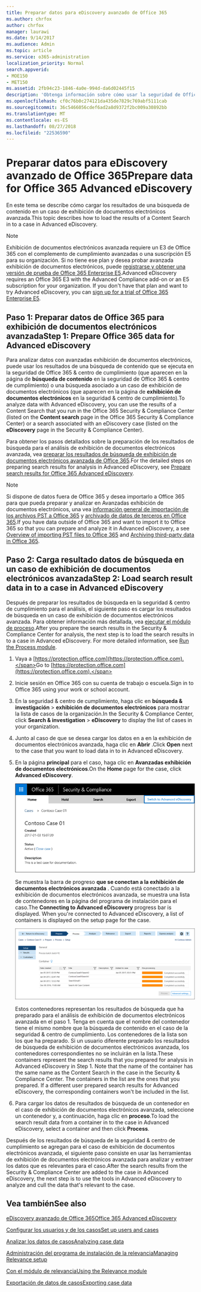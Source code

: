 ```yaml
---
title: Preparar datos para eDiscovery avanzado de Office 365
ms.author: chrfox
author: chrfox
manager: laurawi
ms.date: 9/14/2017
ms.audience: Admin
ms.topic: article
ms.service: o365-administration
localization_priority: Normal
search.appverid:
- MOE150
- MET150
ms.assetid: 2fb94c23-1846-4a0e-994d-da6d02445f15
description: 'Obtenga información sobre cómo usar la seguridad de Office 365 &amp; centro de cumplimiento para preparar los datos de Office 365 para el análisis con Office 365 avanzada exhibición de documentos electrónicos. '
ms.openlocfilehash: cf0c76b0c274121da435de7829c769abf5111cab
ms.sourcegitcommit: 36c5466056cdef6ad2a8d9372f2bc009a30892bb
ms.translationtype: MT
ms.contentlocale: es-ES
ms.lasthandoff: 08/27/2018
ms.locfileid: "22536590"
---
```

# <a name="prepare-data-for-office-365-advanced-ediscovery"></a><span data-ttu-id="8c1a1-103">Preparar datos para eDiscovery avanzado de Office 365</span><span class="sxs-lookup"><span data-stu-id="8c1a1-103">Prepare data for Office 365 Advanced eDiscovery</span></span>

<span data-ttu-id="8c1a1-104">En este tema se describe cómo cargar los resultados de una búsqueda de contenido en un caso de exhibición de documentos electrónicos avanzada.</span><span class="sxs-lookup"><span data-stu-id="8c1a1-104">This topic describes how to load the results of a Content Search in to a case in Advanced eDiscovery.</span></span> 
  
> [!NOTE]
> <span data-ttu-id="8c1a1-p101">Exhibición de documentos electrónicos avanzada requiere un E3 de Office 365 con el complemento de cumplimiento avanzadas o una suscripción E5 para su organización. Si no tiene ese plan y desea probar avanzada exhibición de documentos electrónicos, puede [registrarse y obtener una versión de prueba de Office 365 Enterprise E5](https://go.microsoft.com/fwlink/p/?LinkID=698279).</span><span class="sxs-lookup"><span data-stu-id="8c1a1-p101">Advanced eDiscovery requires an Office 365 E3 with the Advanced Compliance add-on or an E5 subscription for your organization. If you don't have that plan and want to try Advanced eDiscovery, you can [sign up for a trial of Office 365 Enterprise E5](https://go.microsoft.com/fwlink/p/?LinkID=698279).</span></span> 
  
## <a name="step-1-prepare-office-365-data-for-advanced-ediscovery"></a><span data-ttu-id="8c1a1-107">Paso 1: Preparar datos de Office 365 para exhibición de documentos electrónicos avanzada</span><span class="sxs-lookup"><span data-stu-id="8c1a1-107">Step 1: Prepare Office 365 data for Advanced eDiscovery</span></span>

<span data-ttu-id="8c1a1-108">Para analizar datos con avanzadas exhibición de documentos electrónicos, puede usar los resultados de una búsqueda de contenido que se ejecuta en la seguridad de Office 365 &amp; centro de cumplimiento (que aparecen en la página de **búsqueda de contenido** en la seguridad de Office 365 &amp; centro de cumplimiento) o una búsqueda asociado a un caso de exhibición de documentos electrónicos (que aparecen en la página de **exhibición de documentos electrónicos** en la seguridad &amp; centro de cumplimiento).</span><span class="sxs-lookup"><span data-stu-id="8c1a1-108">To analyze data with Advanced eDiscovery, you can use the results of a Content Search that you run in the Office 365 Security &amp; Compliance Center (listed on the **Content search** page in the Office 365 Security &amp; Compliance Center) or a search associated with an eDiscovery case (listed on the **eDiscovery** page in the Security &amp; Compliance Center).</span></span> 
  
<span data-ttu-id="8c1a1-109">Para obtener los pasos detallados sobre la preparación de los resultados de búsqueda para el análisis de exhibición de documentos electrónicos avanzada, vea [preparar los resultados de búsqueda de exhibición de documentos electrónicos avanzada de Office 365](prepare-search-results-for-advanced-ediscovery.md).</span><span class="sxs-lookup"><span data-stu-id="8c1a1-109">For the detailed steps on preparing search results for analysis in Advanced eDiscovery, see [Prepare search results for Office 365 Advanced eDiscovery](prepare-search-results-for-advanced-ediscovery.md).</span></span>
  
> [!NOTE]
> <span data-ttu-id="8c1a1-110">Si dispone de datos fuera de Office 365 y desea importarlo a Office 365 para que pueda preparar y analizar en Avanzadas exhibición de documentos electrónicos, una vea [información general de importación de los archivos PST a Office 365](https://support.office.com/article/ba688e0a-0fcb-4bd7-8e57-2b669564ea84) y [archivado de datos de terceros en Office 365](https://go.microsoft.com/fwlink/p/?linkid=716918).</span><span class="sxs-lookup"><span data-stu-id="8c1a1-110">If you have data outside of Office 365 and want to import it to Office 365 so that you can prepare and analyze it in Advanced eDiscovery, a see [Overview of importing PST files to Office 365](https://support.office.com/article/ba688e0a-0fcb-4bd7-8e57-2b669564ea84) and [Archiving third-party data in Office 365](https://go.microsoft.com/fwlink/p/?linkid=716918).</span></span> 
  
## <a name="step-2-load-search-result-data-in-to-a-case-in-advanced-ediscovery"></a><span data-ttu-id="8c1a1-111">Paso 2: Carga resultado datos de búsqueda en un caso de exhibición de documentos electrónicos avanzada</span><span class="sxs-lookup"><span data-stu-id="8c1a1-111">Step 2: Load search result data in to a case in Advanced eDiscovery</span></span>

<span data-ttu-id="8c1a1-p102">Después de preparar los resultados de búsqueda en la seguridad &amp; centro de cumplimiento para el análisis, el siguiente paso es cargar los resultados de búsqueda en un caso de exhibición de documentos electrónicos avanzada. Para obtener información más detallada, vea [ejecutar el módulo de proceso](run-the-process-module-in-advanced-ediscovery.md).</span><span class="sxs-lookup"><span data-stu-id="8c1a1-p102">After you prepare the search results in the Security &amp; Compliance Center for analysis, the next step is to load the search results in to a case in Advanced eDiscovery. For more detailed information, see [Run the Process module](run-the-process-module-in-advanced-ediscovery.md).</span></span>
  
1. <span data-ttu-id="8c1a1-114">Vaya a [https://protection.office.com](https://protection.office.com).</span><span class="sxs-lookup"><span data-stu-id="8c1a1-114">Go to [https://protection.office.com](https://protection.office.com).</span></span>
    
2. <span data-ttu-id="8c1a1-115">Inicie sesión en Office 365 con su cuenta de trabajo o escuela.</span><span class="sxs-lookup"><span data-stu-id="8c1a1-115">Sign in to Office 365 using your work or school account.</span></span>
    
3. <span data-ttu-id="8c1a1-116">En la seguridad &amp; centro de cumplimiento, haga clic en **búsqueda &amp; investigación** \> **exhibición de documentos electrónicos** para mostrar la lista de casos de la organización.</span><span class="sxs-lookup"><span data-stu-id="8c1a1-116">In the Security &amp; Compliance Center, click **Search &amp; investigation** \> **eDiscovery** to display the list of cases in your organization.</span></span> 
    
4. <span data-ttu-id="8c1a1-117">Junto al caso de que se desea cargar los datos en a en la exhibición de documentos electrónicos avanzada, haga clic en **Abrir** .</span><span class="sxs-lookup"><span data-stu-id="8c1a1-117">Click **Open** next to the case that you want to load data in to in Advanced eDiscovery.</span></span> 
    
5. <span data-ttu-id="8c1a1-118">En la página **principal** para el caso, haga clic en **Avanzadas exhibición de documentos electrónicos**.</span><span class="sxs-lookup"><span data-stu-id="8c1a1-118">On the **Home** page for the case, click **Advanced eDiscovery**.</span></span> 
    
    ![Haga clic en cambiar para exhibición de documentos electrónicos avanzada para abrir el caso de exhibición de documentos electrónicos avanzada](media/8e34ba23-62e3-4e68-a530-b6ece39b54be.png)
  
    <span data-ttu-id="8c1a1-p103">Se muestra la barra de progreso **que se conectan a la exhibición de documentos electrónicos avanzada** . Cuando está conectado a la exhibición de documentos electrónicos avanzada, se muestra una lista de contenedores en la página del programa de instalación para el caso.</span><span class="sxs-lookup"><span data-stu-id="8c1a1-p103">The **Connecting to Advanced eDiscovery** progress bar is displayed. When you're connected to Advanced eDiscovery, a list of containers is displayed on the setup page for the case.</span></span> 
    
    ![Se muestra el caso de exhibición de documentos electrónicos avanzada](media/8036e152-70dc-4bb7-9379-61c1ed8326b4.png)
  
     <span data-ttu-id="8c1a1-p104">Estos contenedores representan los resultados de búsqueda que ha preparado para el análisis de exhibición de documentos electrónicos avanzada en el paso 1. Tenga en cuenta que el nombre del contenedor tiene el mismo nombre que la búsqueda de contenido en el caso de la seguridad &amp; centro de cumplimiento. Los contenedores de la lista son los que ha preparado. Si un usuario diferente preparado los resultados de búsqueda de exhibición de documentos electrónicos avanzada, los contenedores correspondientes no se incluirán en la lista.</span><span class="sxs-lookup"><span data-stu-id="8c1a1-p104">These containers represent the search results that you prepared for analysis in Advanced eDiscovery in Step 1. Note that the name of the container has the same name as the Content Search in the case in the Security &amp; Compliance Center. The containers in the list are the ones that you prepared. If a different user prepared search results for Advanced eDiscovery, the corresponding containers won't be included in the list.</span></span> 
    
6. <span data-ttu-id="8c1a1-127">Para cargar los datos de resultados de búsqueda de un contenedor en el caso de exhibición de documentos electrónicos avanzada, seleccione un contenedor y, a continuación, haga clic en **proceso**.</span><span class="sxs-lookup"><span data-stu-id="8c1a1-127">To load the search result data from a container in to the case in Advanced eDiscovery, select a container and then click **Process**.</span></span>
    
<span data-ttu-id="8c1a1-128">Después de los resultados de búsqueda de la seguridad &amp; centro de cumplimiento se agregan para el caso de exhibición de documentos electrónicos avanzada, el siguiente paso consiste en usar las herramientas de exhibición de documentos electrónicos avanzada para analizar y extraer los datos que es relevantes para el caso.</span><span class="sxs-lookup"><span data-stu-id="8c1a1-128">After the search results from the Security &amp; Compliance Center are added to the case in Advanced eDiscovery, the next step is to use the tools in Advanced eDiscovery to analyze and cull the data that's relevant to the case.</span></span> 
  
## <a name="see-also"></a><span data-ttu-id="8c1a1-129">Vea también</span><span class="sxs-lookup"><span data-stu-id="8c1a1-129">See also</span></span>

[<span data-ttu-id="8c1a1-130">eDiscovery avanzado de Office 365</span><span class="sxs-lookup"><span data-stu-id="8c1a1-130">Office 365 Advanced eDiscovery</span></span>](office-365-advanced-ediscovery.md)
  
[<span data-ttu-id="8c1a1-131">Configurar los usuarios y de los casos</span><span class="sxs-lookup"><span data-stu-id="8c1a1-131">Set up users and cases</span></span>](set-up-users-and-cases-in-advanced-ediscovery.md)
  
[<span data-ttu-id="8c1a1-132">Analizar los datos de casos</span><span class="sxs-lookup"><span data-stu-id="8c1a1-132">Analyzing case data</span></span>](analyze-case-data-with-advanced-ediscovery.md)
  
[<span data-ttu-id="8c1a1-133">Administración del programa de instalación de la relevancia</span><span class="sxs-lookup"><span data-stu-id="8c1a1-133">Managing Relevance setup</span></span>](manage-relevance-setup-in-advanced-ediscovery.md)
  
[<span data-ttu-id="8c1a1-134">Con el módulo de relevancia</span><span class="sxs-lookup"><span data-stu-id="8c1a1-134">Using the Relevance module</span></span>](use-relevance-in-advanced-ediscovery.md)
  
[<span data-ttu-id="8c1a1-135">Exportación de datos de casos</span><span class="sxs-lookup"><span data-stu-id="8c1a1-135">Exporting case data</span></span>](export-case-data-in-advanced-ediscovery.md)

